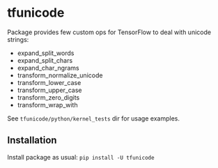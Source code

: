 # tfunicode

Package provides few custom ops for TensorFlow to deal with unicode strings:

* expand_split_words
* expand_split_chars
* expand_char_ngrams
* transform_normalize_unicode
* transform_lower_case
* transform_upper_case
* transform_zero_digits
* transform_wrap_with

See `tfunicode/python/kernel_tests` dir for usage examples.

## Installation

Install package as usual:
    ``pip install -U tfunicode``
